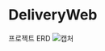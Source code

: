 # DeliveryWeb

프로젝트 ERD
![캡처](https://user-images.githubusercontent.com/63361993/152786601-18c3cad7-c466-42f5-9278-ef9ce92411d1.JPG)
